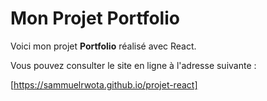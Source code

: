 # Mon Projet Portfolio

Voici mon projet **Portfolio** réalisé avec React.

Vous pouvez consulter le site en ligne à l'adresse suivante :

[https://sammuelrwota.github.io/projet-react]